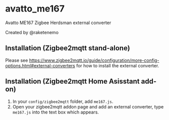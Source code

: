 # avatto_me167
Avatto ME167 Zigbee Herdsman external converter

Created by @raketenemo

## Installation (Zigbee2mqtt stand-alone)

Please see https://www.zigbee2mqtt.io/guide/configuration/more-config-options.html#external-converters for how to install the external converter.

## Installation (Zigbee2mqtt Home Asisstant add-on)

1. In your `config/zigbee2mqtt` folder, add `me167.js`.
2. Open your zigbee2mqtt addon page and add an external converter, type `me167.js` into the text box which appears.
